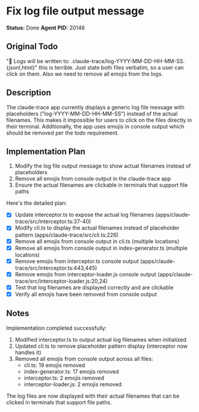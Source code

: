 # Fix log file output message
**Status:** Done
**Agent PID:** 20146

## Original Todo
"📁 Logs will be written to: .claude-trace/log-YYYY-MM-DD-HH-MM-SS.{jsonl,html}" this is terrible. Just state both files verbatim, so a user can click on them. Also we need to remove all emojis from the logs.

## Description
The claude-trace app currently displays a generic log file message with placeholders ("log-YYYY-MM-DD-HH-MM-SS") instead of the actual filenames. This makes it impossible for users to click on the files directly in their terminal. Additionally, the app uses emojis in console output which should be removed per the todo requirement.

## Implementation Plan
1. Modify the log file output message to show actual filenames instead of placeholders
2. Remove all emojis from console output in the claude-trace app
3. Ensure the actual filenames are clickable in terminals that support file paths

Here's the detailed plan:

- [x] Update interceptor.ts to expose the actual log filenames (apps/claude-trace/src/interceptor.ts:37-40)
- [x] Modify cli.ts to display the actual filenames instead of placeholder pattern (apps/claude-trace/src/cli.ts:226)
- [x] Remove all emojis from console output in cli.ts (multiple locations)
- [x] Remove all emojis from console output in index-generator.ts (multiple locations)
- [x] Remove emojis from interceptor.ts console output (apps/claude-trace/src/interceptor.ts:443,445)
- [x] Remove emojis from interceptor-loader.js console output (apps/claude-trace/src/interceptor-loader.js:20,24)
- [x] Test that log filenames are displayed correctly and are clickable
- [x] Verify all emojis have been removed from console output

## Notes
Implementation completed successfully:

1. Modified interceptor.ts to output actual log filenames when initialized
2. Updated cli.ts to remove placeholder pattern display (interceptor now handles it)
3. Removed all emojis from console output across all files:
   - cli.ts: 19 emojis removed
   - index-generator.ts: 17 emojis removed  
   - interceptor.ts: 2 emojis removed
   - interceptor-loader.js: 2 emojis removed

The log files are now displayed with their actual filenames that can be clicked in terminals that support file paths.